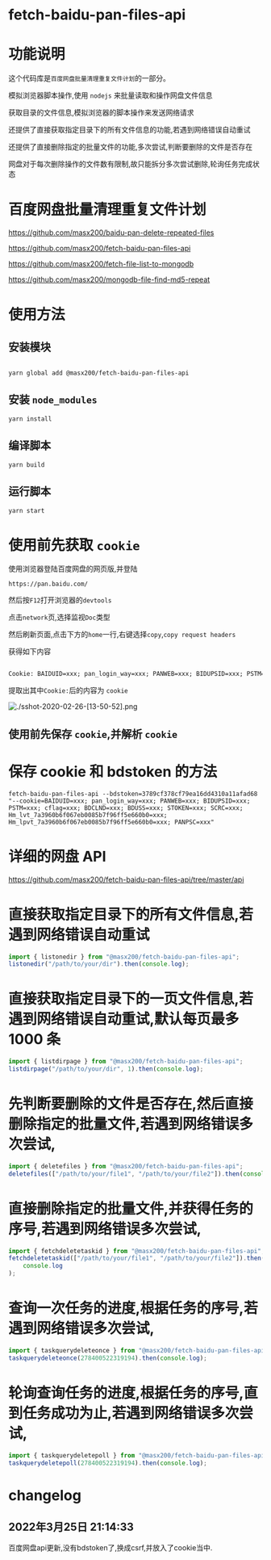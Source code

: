 # fetch-baidu-pan-files-api

<!-- # 获取 `bduss` 的方法

http://tool.cccyun.cc/tool/bduss/index3.html

https://bduss.lingtings.com/index3.html -->

# 功能说明

这个代码库是`百度网盘批量清理重复文件计划`的一部分。

模拟浏览器脚本操作,使用 `nodejs` 来批量读取和操作网盘文件信息

获取目录的文件信息,模拟浏览器的脚本操作来发送网络请求

还提供了直接获取指定目录下的所有文件信息的功能,若遇到网络错误自动重试

还提供了直接删除指定的批量文件的功能,多次尝试,判断要删除的文件是否存在

网盘对于每次删除操作的文件数有限制,故只能拆分多次尝试删除,轮询任务完成状态

# 百度网盘批量清理重复文件计划

https://github.com/masx200/baidu-pan-delete-repeated-files

https://github.com/masx200/fetch-baidu-pan-files-api

https://github.com/masx200/fetch-file-list-to-mongodb

https://github.com/masx200/mongodb-file-find-md5-repeat

# 使用方法

## 安装模块

```shell

yarn global add @masx200/fetch-baidu-pan-files-api
```

## 安装 `node_modules`

```shell
yarn install
```

## 编译脚本

```shell
yarn build
```

## 运行脚本

```shell
yarn start
```

# 使用前先获取 `cookie`

使用浏览器登陆百度网盘的网页版,并登陆

`https://pan.baidu.com/`

然后按`F12`打开浏览器的`devtools`

点击`network`页,选择监视`Doc`类型

然后刷新页面,点击下方的`home`一行,右键选择`copy`,`copy request headers`

获得如下内容

```txt

Cookie: BAIDUID=xxx; pan_login_way=xxx; PANWEB=xxx; BIDUPSID=xxx; PSTM=xxx; cflag=xxx; BDCLND=xxx; BDUSS=xxx; STOKEN=xxx; SCRC=xxx; Hm_lvt_7a3960b6f067eb0085b7f96ff5e660b0=xxx; Hm_lpvt_7a3960b6f067eb0085b7f96ff5e660b0=xxx; PANPSC=xxx

```

提取出其中`Cookie:`后的内容为 `cookie`

![./sshot-2020-02-26-[13-50-52].png](sshot-2020-02-26-%5B13-50-52%5D.png)

## 使用前先保存 `cookie`,并解析 `cookie`

<!-- # 使用前先获取 `bdstoken`

使用浏览器登陆百度网盘的网页版,并登陆

`https://pan.baidu.com/`

点击右键菜单,点击查看页面源代码

然后搜索`bdstoken`

找到`locals.set('bdstoken', 'xxxxxxxxxxxxxxxxxxxxxxxxxxxxxxxx');`

提取出 `"bdstoken"`之后的内容为`bdstoken`

![./sshot-2020-10-01-[15-53-29].png](sshot-2020-10-01-[15-53-29].png) -->

# 保存 cookie 和 bdstoken 的方法
<!-- # 保存 cookie 和 bdstoken 的方法 -->

```shell
fetch-baidu-pan-files-api --bdstoken=3789cf378cf79ea16dd4310a11afad68 "--cookie=BAIDUID=xxx; pan_login_way=xxx; PANWEB=xxx; BIDUPSID=xxx; PSTM=xxx; cflag=xxx; BDCLND=xxx; BDUSS=xxx; STOKEN=xxx; SCRC=xxx; Hm_lvt_7a3960b6f067eb0085b7f96ff5e660b0=xxx; Hm_lpvt_7a3960b6f067eb0085b7f96ff5e660b0=xxx; PANPSC=xxx"
```

# 详细的网盘 API

https://github.com/masx200/fetch-baidu-pan-files-api/tree/master/api

# 直接获取指定目录下的所有文件信息,若遇到网络错误自动重试

```js
import { listonedir } from "@masx200/fetch-baidu-pan-files-api";
listonedir("/path/to/your/dir").then(console.log);
```

# 直接获取指定目录下的一页文件信息,若遇到网络错误自动重试,默认每页最多 1000 条

```js
import { listdirpage } from "@masx200/fetch-baidu-pan-files-api";
listdirpage("/path/to/your/dir", 1).then(console.log);
```

# 先判断要删除的文件是否存在,然后直接删除指定的批量文件,若遇到网络错误多次尝试,

```js
import { deletefiles } from "@masx200/fetch-baidu-pan-files-api";
deletefiles(["/path/to/your/file1", "/path/to/your/file2"]).then(console.log);
```

# 直接删除指定的批量文件,并获得任务的序号,若遇到网络错误多次尝试,

```js
import { fetchdeletetaskid } from "@masx200/fetch-baidu-pan-files-api";
fetchdeletetaskid(["/path/to/your/file1", "/path/to/your/file2"]).then(
    console.log
);
```

# 查询一次任务的进度,根据任务的序号,若遇到网络错误多次尝试,

```js
import { taskquerydeleteonce } from "@masx200/fetch-baidu-pan-files-api";
taskquerydeleteonce(278400522319194).then(console.log);
```

# 轮询查询任务的进度,根据任务的序号,直到任务成功为止,若遇到网络错误多次尝试,

```js
import { taskquerydeletepoll } from "@masx200/fetch-baidu-pan-files-api";
taskquerydeletepoll(278400522319194).then(console.log);
```

# changelog

## 2022年3月25日 21:14:33

百度网盘api更新,没有bdstoken了,换成csrf,并放入了cookie当中.

